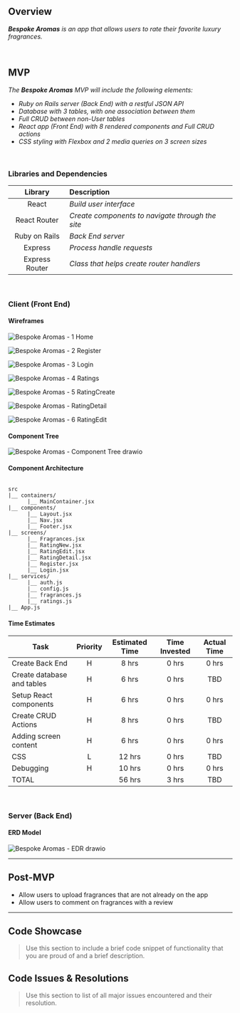 ## Overview

_**Bespoke Aromas** is an app that allows users to rate their favorite luxury fragrances._

<br>

## MVP

_The **Bespoke Aromas** MVP will include the following elements:_

- _Ruby on Rails server (Back End) with a restful JSON API_
- _Database with 3 tables, with one association between them_
- _Full CRUD between non-User tables_
- _React app (Front End) with 8 rendered components and Full CRUD actions_
- _CSS styling with Flexbox and 2 media queries on 3 screen sizes_

<br>

### Libraries and Dependencies

|     Library      | Description                                |
| :--------------: | :----------------------------------------- |
|      React       | _Build user interface_ |
|   React Router   | _Create components to navigate through the site_ |
|  Ruby on Rails   | _Back End server_ |
|     Express      | _Process handle requests_ |
|  Express Router  | _Class that helps create router handlers_ |

<br>

### Client (Front End)

#### Wireframes


![Bespoke Aromas - 1 Home](https://user-images.githubusercontent.com/83891591/135919644-ccf072e4-dbb8-4f9e-b659-5032e9b7fe1f.png)

![Bespoke Aromas - 2 Register](https://user-images.githubusercontent.com/83891591/135919949-2a3a356e-a628-4b52-ae69-dc2e2271eede.png)

![Bespoke Aromas - 3 Login](https://user-images.githubusercontent.com/83891591/135920123-41be15b9-7747-4cda-8e4f-1270c8f617ba.png)

![Bespoke Aromas - 4 Ratings](https://user-images.githubusercontent.com/83891591/135951990-fef48900-b1cc-4a00-a7d4-04a36cca35e2.png)

![Bespoke Aromas - 5 RatingCreate](https://user-images.githubusercontent.com/83891591/135952026-beac8040-690e-4aad-a5af-b156039a523e.png)

![Bespoke Aromas - RatingDetail](https://user-images.githubusercontent.com/83891591/135951554-8f9ea5a8-a152-478b-97d0-d23046480ef9.png)

![Bespoke Aromas - 6 RatingEdit](https://user-images.githubusercontent.com/83891591/135920288-104a6104-32e4-4a01-a103-df8f1ff561e6.png)



#### Component Tree

![Bespoke Aromas - Component Tree drawio](https://user-images.githubusercontent.com/83891591/136036323-d1e2c430-0e7e-4fc4-a5d6-34dbb4b3e7da.png)

#### Component Architecture

```structure

src
|__ containers/
      |__ MainContainer.jsx
|__ components/      
      |__ Layout.jsx
      |__ Nav.jsx
      |__ Footer.jsx
|__ screens/
      |__ Fragrances.jsx
      |__ RatingNew.jsx
      |__ RatingEdit.jsx
      |__ RatingDetail.jsx
      |__ Register.jsx
      |__ Login.jsx
|__ services/
      |__ auth.js
      |__ config.js
      |__ fragrances.js
      |__ ratings.js
|__ App.js

```

#### Time Estimates

| Task                | Priority | Estimated Time | Time Invested | Actual Time |
| ------------------- | :------: | :------------: | :-----------: | :---------: |
| Create Back End     |    H     |     8 hrs      |     0 hrs     |    0 hrs    |
| Create database and tables |    H     |     6 hrs      |     0 hrs     |     TBD     |
| Setup React components    |    H     |     6 hrs      |     0 hrs     |    0 hrs    |
| Create CRUD Actions |    H     |     8 hrs      |     0 hrs     |     TBD     |
| Adding screen content    |    H     |     6 hrs      |     0 hrs     |    0 hrs    |
| CSS |    L     |     12 hrs      |     0 hrs     |     TBD     |
| Debugging    |    H     |     10 hrs      |     0 hrs     |    0 hrs    |
| TOTAL               |          |     56 hrs      |     3 hrs     |     TBD     |


<br>

### Server (Back End)

#### ERD Model

![Bespoke Aromas - EDR drawio](https://user-images.githubusercontent.com/83891591/136056165-63b16edd-518c-42e3-92fd-13adb5b6ba3c.png)

---

## Post-MVP

- Allow users to upload fragrances that are not already on the app
- Allow users to comment on fragrances with a review
---

## Code Showcase

> Use this section to include a brief code snippet of functionality that you are proud of and a brief description.

## Code Issues & Resolutions

> Use this section to list of all major issues encountered and their resolution.
